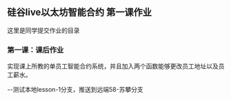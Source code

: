 ## 硅谷live以太坊智能合约 第一课作业
这里是同学提交作业的目录

### 第一课：课后作业

实现课上所教的单员工智能合约系统，并且加入两个函数能够更改员工地址以及员工薪水。

--测试本地lesson-1分支，推送到远端58-苏攀分支
